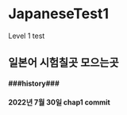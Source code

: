 # JapaneseTest1
Level 1 test 

<h2>일본어 시험칠곳 모으는곳</h2>

<h4>###history###</h4>
<b>2022년 7월 30일 chap1 commit</b>

